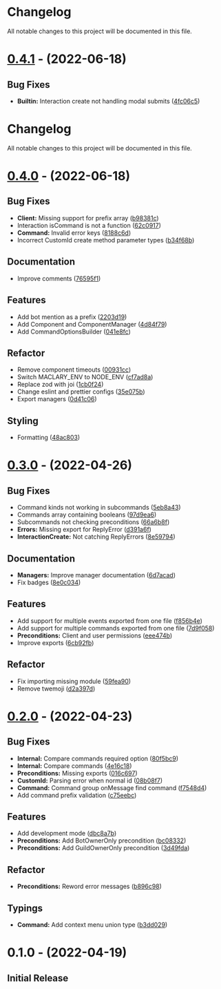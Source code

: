 # Changelog

All notable changes to this project will be documented in this file.

# [0.4.1](https://github.com/maclary/maclary/compare/0.4.0...0.4.1) - (2022-06-18)

## Bug Fixes

-   **Builtin:** Interaction create not handling modal submits ([4fc06c5](https://github.com/maclary/maclary/commit/4fc06c5f1f11e6d85ebeb894bde949e973c2ac86))

# Changelog

All notable changes to this project will be documented in this file.

# [0.4.0](https://github.com/maclary/maclary/compare/0.3.0...0.4.0) - (2022-06-18)

## Bug Fixes

-   **Client:** Missing support for prefix array ([b98381c](https://github.com/maclary/maclary/commit/b98381c4fb0a64914e86687edc34fd0817e29161))
-   Interaction isCommand is not a function ([62c0917](https://github.com/maclary/maclary/commit/62c09175de82196e3c6dc1d9a134b442d679e98c))
-   **Command:** Invalid error keys ([8188c6d](https://github.com/maclary/maclary/commit/8188c6dab6a77fbc1b4acbeea3dd292fe1e4072c))
-   Incorrect CustomId create method parameter types ([b34f68b](https://github.com/maclary/maclary/commit/b34f68b9420821113c7deafbf1bb0fae0d345e4b))

## Documentation

-   Improve comments ([76595f1](https://github.com/maclary/maclary/commit/76595f1ba6c917a88c8f3ad387d16c201905ac7d))

## Features

-   Add bot mention as a prefix ([2203d19](https://github.com/maclary/maclary/commit/2203d191ebc75eec094b6e871aeed7a07720f369))
-   Add Component and ComponentManager ([4d84f79](https://github.com/maclary/maclary/commit/4d84f7916d82f27f6e3492d8c77bc371196f7bc7))
-   Add CommandOptionsBuilder ([041e8fc](https://github.com/maclary/maclary/commit/041e8fc45c630013c512f44ebdf107cf2b8229c7))

## Refactor

-   Remove component timeouts ([00931cc](https://github.com/maclary/maclary/commit/00931ccb152c26d6e49a903e06b2cd284b120bfa))
-   Switch MACLARY_ENV to NODE_ENV ([cf7ad8a](https://github.com/maclary/maclary/commit/cf7ad8a0288f6132f568a913b71e367bd027729e))
-   Replace zod with joi ([1cb0f24](https://github.com/maclary/maclary/commit/1cb0f245c95b2b508ad86d20c78877c7f1bc60b5))
-   Change eslint and prettier configs ([35e075b](https://github.com/maclary/maclary/commit/35e075bdca9cb80e17f039bc70b70b057a1d26ba))
-   Export managers ([0d41c06](https://github.com/maclary/maclary/commit/0d41c068ac40d12678c61da2638e50fc47a6c6d0))

## Styling

-   Formatting ([48ac803](https://github.com/maclary/maclary/commit/48ac80398b4b5c64d0382022a715a90e4f172f85))

# [0.3.0](https://github.com/maclary/maclary/compare/0.2.0...0.3.0) - (2022-04-26)

## Bug Fixes

-   Command kinds not working in subcommands ([5eb8a43](https://github.com/maclary/maclary/commit/5eb8a430f1131e9b9e22f6291d00e26c61fbe92e))
-   Commands array containing booleans ([97d9ea6](https://github.com/maclary/maclary/commit/97d9ea620e33bb0a0070e5684c03a563406b2866))
-   Subcommands not checking preconditions ([66a6b8f](https://github.com/maclary/maclary/commit/66a6b8ff4401a98385045a1556501e5b4b08d53c))
-   **Errors:** Missing export for ReplyError ([d391a6f](https://github.com/maclary/maclary/commit/d391a6f2653fad864202cd033ad4c783cba1d38b))
-   **InteractionCreate:** Not catching ReplyErrors ([8e59794](https://github.com/maclary/maclary/commit/8e5979413d0ad4b1ad2b29505ea813adac1251bd))

## Documentation

-   **Managers:** Improve manager documentation ([6d7acad](https://github.com/maclary/maclary/commit/6d7acadf0dc54e83040be392c96683b03a863583))
-   Fix badges ([8e0c034](https://github.com/maclary/maclary/commit/8e0c0342f9c305a230cd8748d39d3c2de577d9a1))

## Features

-   Add support for multiple events exported from one file ([f856b4e](https://github.com/maclary/maclary/commit/f856b4ef058b583d691ea1ca8d0d17de82289d8a))
-   Add support for multiple commands exported from one file ([7d9f058](https://github.com/maclary/maclary/commit/7d9f05845188dd053ec0e0caf91269f8442b3678))
-   **Preconditions:** Client and user permissions ([eee474b](https://github.com/maclary/maclary/commit/eee474bc34a9dd6746cce2ee73a2f5c5798b2126))
-   Improve exports ([6cb92fb](https://github.com/maclary/maclary/commit/6cb92fb2577c47b70c5df863e167f7d34dda3b5a))

## Refactor

-   Fix importing missing module ([59fea90](https://github.com/maclary/maclary/commit/59fea90a82ff7e2fd45d1b9f4e0a526d223ffb92))
-   Remove twemoji ([d2a397d](https://github.com/maclary/maclary/commit/d2a397d4fe6b0ac347cb6dc3f4db34c259a59c02))

# [0.2.0](https://github.com/maclary/maclary/compare/0.1.0...0.2.0) - (2022-04-23)

## Bug Fixes

-   **Internal:** Compare commands required option ([80f5bc9](https://github.com/maclary/maclary/commit/80f5bc915cffe240a74be662d3d2a242542b77b4))
-   **Internal:** Compare commands ([4e16c18](https://github.com/maclary/maclary/commit/4e16c1848cb4b9db85a2f41a4b656a34ccfbbbfa))
-   **Preconditions:** Missing exports ([016c697](https://github.com/maclary/maclary/commit/016c6977fb0bd9669f88dda4195ec3afbfc18278))
-   **CustomId:** Parsing error when normal id ([08b08f7](https://github.com/maclary/maclary/commit/08b08f787acdbda749f0f6bbabfaca13160c414b))
-   **Command:** Command group onMessage find command ([f7548d4](https://github.com/maclary/maclary/commit/f7548d402e5ee5f6e8d8601677a58fa38e182c26))
-   Add command prefix validation ([c75eebc](https://github.com/maclary/maclary/commit/c75eebc6ca2089b25d00169b645fb54df44c16c7))

## Features

-   Add development mode ([dbc8a7b](https://github.com/maclary/maclary/commit/dbc8a7bf58527064a55b84674e1d1b0dc54c6583))
-   **Preconditions:** Add BotOwnerOnly precondition ([bc08332](https://github.com/maclary/maclary/commit/bc0833247f5fd18bfc59f3929798ab27922d29d0))
-   **Preconditions:** Add GuildOwnerOnly precondition ([3d49fda](https://github.com/maclary/maclary/commit/3d49fdaaa017a8ab607245eedcb3aca7b9a33807))

## Refactor

-   **Preconditions:** Reword error messages ([b896c98](https://github.com/maclary/maclary/commit/b896c98c810504da1c79a1a36275bf1b59690e2b))

## Typings

-   **Command:** Add context menu union type ([b3dd029](https://github.com/maclary/maclary/commit/b3dd0294d3947dd0b797f06e82003531b7cfd5a2))

# 0.1.0 - (2022-04-19)

## Initial Release
